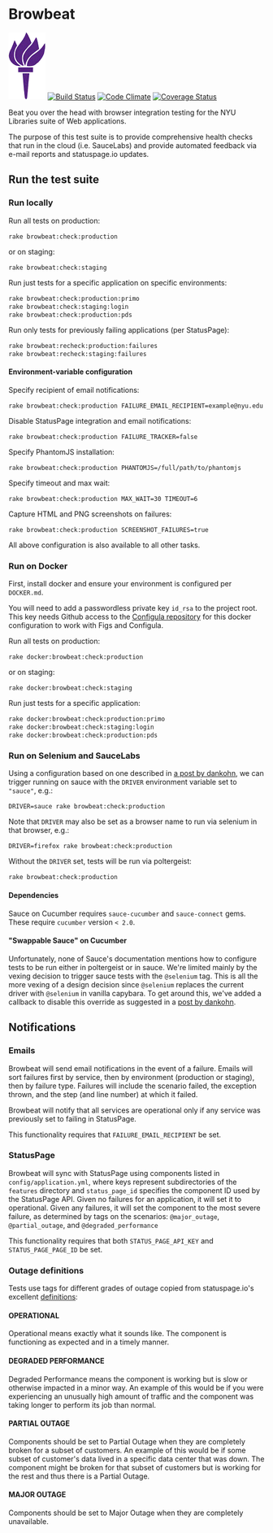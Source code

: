 # Browbeat

[![NYU](https://github.com/NYULibraries/nyulibraries-assets/blob/master/lib/assets/images/nyu.png)](https://dev.library.nyu.edu)
[![Build Status](https://travis-ci.org/NYULibraries/browbeat.svg)](https://travis-ci.org/NYULibraries/browbeat)
[![Code Climate](https://codeclimate.com/github/NYULibraries/browbeat/badges/gpa.svg)](https://codeclimate.com/github/NYULibraries/browbeat)
[![Coverage Status](https://coveralls.io/repos/github/NYULibraries/browbeat/badge.svg?branch=master)](https://coveralls.io/github/NYULibraries/browbeat?branch=master)

Beat you over the head with browser integration testing for the NYU Libraries suite of Web applications.

The purpose of this test suite is to provide comprehensive health checks that run in the cloud (i.e. SauceLabs) and provide automated feedback via e-mail reports and statuspage.io updates.

## Run the test suite

### Run locally

Run all tests on production:

```
rake browbeat:check:production
```

or on staging:

```
rake browbeat:check:staging
```

Run just tests for a specific application on specific environments:

```
rake browbeat:check:production:primo
rake browbeat:check:staging:login
rake browbeat:check:production:pds
```

Run only tests for previously failing applications (per StatusPage):

```
rake browbeat:recheck:production:failures
rake browbeat:recheck:staging:failures
```

#### Environment-variable configuration

Specify recipient of email notifications:

```
rake browbeat:check:production FAILURE_EMAIL_RECIPIENT=example@nyu.edu
```

Disable StatusPage integration and email notifications:

```
rake browbeat:check:production FAILURE_TRACKER=false
```

Specify PhantomJS installation:

```
rake browbeat:check:production PHANTOMJS=/full/path/to/phantomjs
```

Specify timeout and max wait:

```
rake browbeat:check:production MAX_WAIT=30 TIMEOUT=6
```

Capture HTML and PNG screenshots on failures:

```
rake browbeat:check:production SCREENSHOT_FAILURES=true
```

All above configuration is also available to all other tasks.

### Run on Docker

First, install docker and ensure your environment is configured per `DOCKER.md`.

You will need to add a passwordless private key `id_rsa` to the project root. This key needs Github access to the [Configula repository](https://github.com/NYULibraries/configula) for this docker configuration to work with Figs and Configula.

Run all tests on production:

```
rake docker:browbeat:check:production
```

or on staging:

```
rake docker:browbeat:check:staging
```

Run just tests for a specific application:

```
rake docker:browbeat:check:production:primo
rake docker:browbeat:check:staging:login
rake docker:browbeat:check:production:pds
```

### Run on Selenium and SauceLabs

Using a configuration based on one described in [a post by dankohn](https://github.com/saucelabs/sauce_ruby/issues/261), we can trigger running on sauce with the `DRIVER` environment variable set to `"sauce"`, e.g.:

```
DRIVER=sauce rake browbeat:check:production
```

Note that `DRIVER` may also be set as a browser name to run via selenium in that browser, e.g.:

```
DRIVER=firefox rake browbeat:check:production
```

Without the `DRIVER` set, tests will be run via poltergeist:

```
rake browbeat:check:production
```

#### Dependencies

Sauce on Cucumber requires `sauce-cucumber` and `sauce-connect` gems. These require `cucumber` version `< 2.0`.

#### "Swappable Sauce" on Cucumber

Unfortunately, none of Sauce's documentation mentions how to configure tests to be run either in poltergeist or in sauce. We're limited mainly by the vexing decision to trigger sauce tests with the `@selenium` tag. This is all the more vexing of a design decision since `@selenium` replaces the current driver with `@selenium` in vanilla capybara. To get around this, we've added a callback to disable this override as suggested in a [post by dankohn](https://github.com/saucelabs/sauce_ruby/issues/261).

## Notifications

### Emails

Browbeat will send email notifications in the event of a failure. Emails will sort failures first by service, then by environment (production or staging), then by failure type. Failures will include the scenario failed, the exception thrown, and the step (and line number) at which it failed.

Browbeat will notify that all services are operational only if any service was previously set to failing in StatusPage.

This functionality requires that `FAILURE_EMAIL_RECIPIENT` be set.

### StatusPage

Browbeat will sync with StatusPage using components listed in `config/application.yml`, where keys represent subdirectories of the `features` directory and `status_page_id` specifies the component ID used by the StatusPage API. Given no failures for an application, it will set it to operational. Given any failures, it will set the component to the most severe failure, as determined by tags on the scenarios: `@major_outage`, `@partial_outage`, and `@degraded_performance`

This functionality requires that both `STATUS_PAGE_API_KEY` and `STATUS_PAGE_PAGE_ID` be set.

### Outage definitions

Tests use tags for different grades of outage copied from statuspage.io's excellent [definitions](https://help.statuspage.io/knowledge_base/topics/overview-1):

#### OPERATIONAL

Operational means exactly what it sounds like. The component is functioning as expected and in a timely manner.

#### DEGRADED PERFORMANCE

Degraded Performance means the component is working but is slow or otherwise impacted in a minor way. An example of this would be if you were experiencing an unusually high amount of traffic and the component was taking longer to perform its job than normal.

#### PARTIAL OUTAGE

Components should be set to Partial Outage when they are completely broken for a subset of customers. An example of this would be if some subset of customer's data lived in a specific data center that was down. The component might be broken for that subset of customers but is working for the rest and thus there is a Partial Outage.

#### MAJOR OUTAGE

Components should be set to Major Outage when they are completely unavailable.
